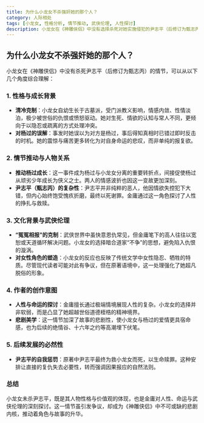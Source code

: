```yaml
---
title: 为什么小龙女不杀强奸她的那个人？
category: 人际相处
tags: [小龙女, 性格分析, 情节推动, 武侠伦理, 人性探讨]
description: 小龙女在《神雕侠侣》中没有选择杀死对她实施侵犯的尹志平（后修订为甄志丙），这一决定可以从她的性格、成长背景、情节发展的需要、武侠伦理以及作者的创作意图等多个角度来理解。小龙女的反应体现了她清冷克制的性格和超脱世俗的价值观，同时也推动了杨过角色的成长及故事悲剧色彩的加深。金庸通过这一情节探讨了人性的复杂性和命运的无常，强调了宽恕与自我救赎的主题。
---
```

## 为什么小龙女不杀强奸她的那个人？
小龙女在《神雕侠侣》中没有杀死尹志平（后修订为甄志丙）的情节，可以从以下几个角度综合理解：

### 1. **性格与成长背景**
   - **清冷克制**：小龙女自幼生长于古墓派，受门派教义影响，情感内敛、性情淡泊，极少被世俗的仇恨或愤怒驱动。她对生死、情欲的认知与常人不同，更倾向于以隐忍或疏离的方式处理冲突。
   - **对杨过的误解**：事发时她误以为对方是杨过，事后得知真相时已错过即时反击的时机。她的震惊与痛苦更多转化为对自身命运的悲叹，而非单纯的报复欲。

### 2. **情节推动与人物关系**
   - **推动杨过成长**：这一事件成为杨过与小龙女分离的重要转折点，间接促使杨过从顽劣少年成长为侠义之士。两人的情感波折也因这一变故更加深刻。
   - **尹志平（甄志丙）的复杂性**：尹志平并非纯粹的恶人，他因情欲失控犯下大错，但内心始终饱受愧疚折磨，最终以死谢罪。金庸通过这一角色探讨了人性的挣扎与救赎。

### 3. **文化背景与武侠伦理**
   - **“冤冤相报”的克制**：武侠世界中虽快意恩仇常见，但金庸笔下的高人往往以宽恕或天道循环解决问题。小龙女的选择暗合道家“不争”的思想，避免陷入仇恨的漩涡。
   - **对女性角色的塑造**：小龙女的反应也反映了传统文学中女性隐忍、牺牲的特质。尽管现代读者可能对此有争议，但在原著语境中，这一处理强化了她超凡脱俗的形象。

### 4. **作者的创作意图**
   - **人性与命运的探讨**：金庸擅长通过极端情境展现人性的复杂。小龙女的选择并非软弱，而是凸显了她超越世俗道德桎梏的精神境界。
   - **悲剧美学**：这一情节加深了故事的悲剧性，使小龙女与杨过的爱情更具宿命感，也为后续的绝情谷、十六年之约等高潮埋下伏笔。

### 5. **后续发展的必然性**
   - **尹志平的自我惩罚**：原著中尹志平最终为救小龙女而死，以生命赎罪。这种安排让直接的复仇失去必要性，转而强调因果报应的自然法则。

### 总结
小龙女未杀尹志平，既是其人物性格与价值观的体现，也是金庸对人性、命运与武侠伦理的深刻探讨。这一情节虽引发争议，却成为《神雕侠侣》中不可或缺的悲剧内核，推动着角色与故事的升华。